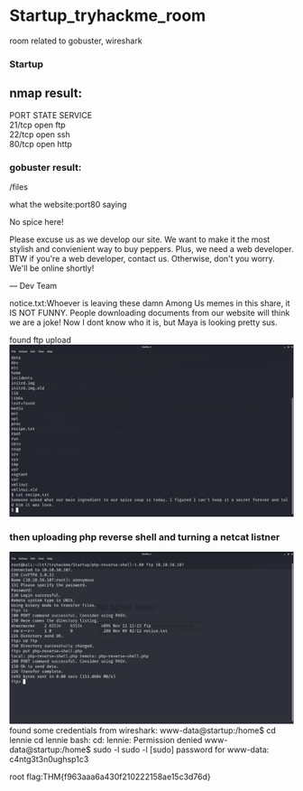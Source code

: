 # Startup_tryhackme_room
room related to gobuster, wireshark 
### Startup


## nmap result:

PORT   STATE SERVICE <br>
21/tcp open  ftp <br>
22/tcp open  ssh <br>
80/tcp open  http <br>



### gobuster result:

/files










what the website:port80 saying

No spice here!

Please excuse us as we develop our site. We want to make it the most stylish and convienient way to buy peppers. Plus, we need a web developer. BTW if you're a web developer, contact us. Otherwise, don't you worry. We'll be online shortly!

— Dev Team



notice.txt:Whoever is leaving these damn Among Us memes in this share, it IS NOT FUNNY. People downloading documents from our website will think we are a joke! Now I dont know who it is, but Maya is looking pretty sus.


found ftp upload 
![](/recipe.png)


### then uploading php reverse shell and turning a netcat listner


![](/uploading_reverse_shell.png)
found some credentials from wireshark:
www-data@startup:/home$ cd lennie
cd lennie
bash: cd: lennie: Permission denied
www-data@startup:/home$ sudo -l
sudo -l
[sudo] password for www-data: c4ntg3t3n0ughsp1c3












root flag:THM{f963aaa6a430f210222158ae15c3d76d}







